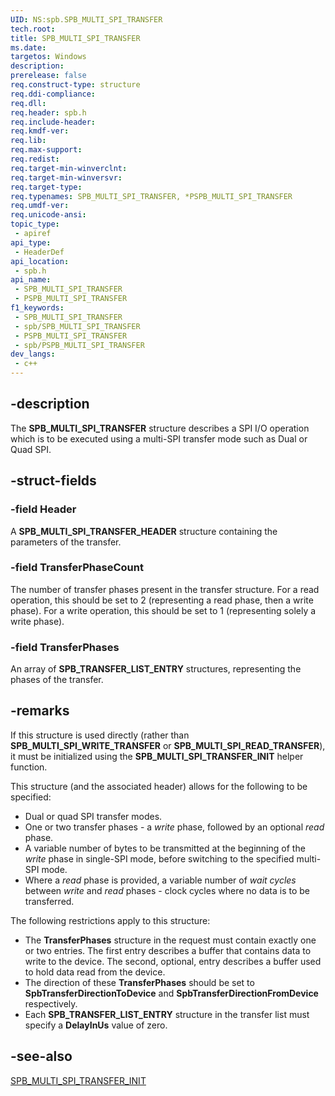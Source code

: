 ```yaml
---
UID: NS:spb.SPB_MULTI_SPI_TRANSFER
tech.root: 
title: SPB_MULTI_SPI_TRANSFER
ms.date: 
targetos: Windows
description: 
prerelease: false
req.construct-type: structure
req.ddi-compliance: 
req.dll: 
req.header: spb.h
req.include-header: 
req.kmdf-ver: 
req.lib: 
req.max-support: 
req.redist: 
req.target-min-winverclnt: 
req.target-min-winversvr: 
req.target-type: 
req.typenames: SPB_MULTI_SPI_TRANSFER, *PSPB_MULTI_SPI_TRANSFER
req.umdf-ver: 
req.unicode-ansi: 
topic_type:
 - apiref
api_type:
 - HeaderDef
api_location:
 - spb.h
api_name:
 - SPB_MULTI_SPI_TRANSFER
 - PSPB_MULTI_SPI_TRANSFER
f1_keywords:
 - SPB_MULTI_SPI_TRANSFER
 - spb/SPB_MULTI_SPI_TRANSFER
 - PSPB_MULTI_SPI_TRANSFER
 - spb/PSPB_MULTI_SPI_TRANSFER
dev_langs:
 - c++
---
```


## -description

The **SPB_MULTI_SPI_TRANSFER** structure describes a SPI I/O operation which is to be executed using a multi-SPI transfer mode such as Dual or Quad SPI.

## -struct-fields

### -field Header
A **SPB_MULTI_SPI_TRANSFER_HEADER** structure containing the parameters of the transfer.

### -field TransferPhaseCount
The number of transfer phases present in the transfer structure. For a read operation, this should be set to 2 (representing a read phase, then a write phase). For a write operation, this should be set to 1 (representing solely a write phase).

### -field TransferPhases
An array of **SPB_TRANSFER_LIST_ENTRY** structures, representing the phases of the transfer.

## -remarks
If this structure is used directly (rather than **SPB_MULTI_SPI_WRITE_TRANSFER** or **SPB_MULTI_SPI_READ_TRANSFER**), it must be initialized using the **SPB_MULTI_SPI_TRANSFER_INIT** helper function.

This structure (and the associated header) allows for the following to be specified:
- Dual or quad SPI transfer modes.
- One or two transfer phases - a _write_ phase, followed by an optional _read_ phase.
- A variable number of bytes to be transmitted at the beginning of the _write_ phase in single-SPI mode, before switching to the specified multi-SPI mode.
- Where a _read_ phase is provided, a variable number of _wait cycles_ between _write_ and _read_ phases - clock cycles where no data is to be transferred.

The following restrictions apply to this structure:
- The **TransferPhases** structure in the request must contain exactly one or two entries. The first entry describes a buffer that contains data to write to the device. The second, optional, entry describes a buffer used to hold data read from the device.
- The direction of these **TransferPhases** should be set to **SpbTransferDirectionToDevice** and **SpbTransferDirectionFromDevice** respectively.
- Each **SPB_TRANSFER_LIST_ENTRY** structure in the transfer list must specify a **DelayInUs** value of zero.

## -see-also

<a href="/windows-hardware/drivers/ddi/spb/nf-spb-spb_multi_spi_transfer_init">SPB_MULTI_SPI_TRANSFER_INIT</a>